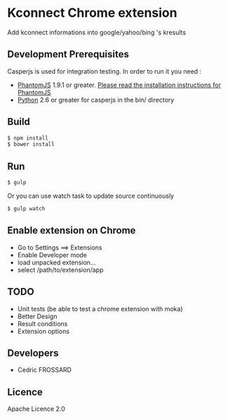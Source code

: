 Kconnect Chrome extension
===============

Add kconnect informations into google/yahoo/bing 's kresults

Development Prerequisites
-----
Casperjs is used for integration testing. In order to run it you need :
 - [PhantomJS](http://phantomjs.org)  1.9.1 or greater. [Please read the installation instructions for PhantomJS](http://phantomjs.org/download.html)
 - [Python](https://www.python.org/)  2.6 or greater for casperjs in the bin/ directory

Build
-----

```bash
$ npm install
$ bower install
```

Run
---

```bash
$ gulp
```

Or you can use watch task to update source continuously
```bash
$ gulp watch
```


Enable extension on Chrome
-------------

 - Go to Settings ==> Extensions
 - Enable Developer mode
 - load unpacked extension...
 - select /path/to/extension/app

TODO
-----------
 - Unit tests (be able to test a chrome extension with moka)
 - Better Design
 - Result conditions
 - Extension options
 
Developers
-----------

 - Cedric FROSSARD

Licence
-------
Apache Licence 2.0
